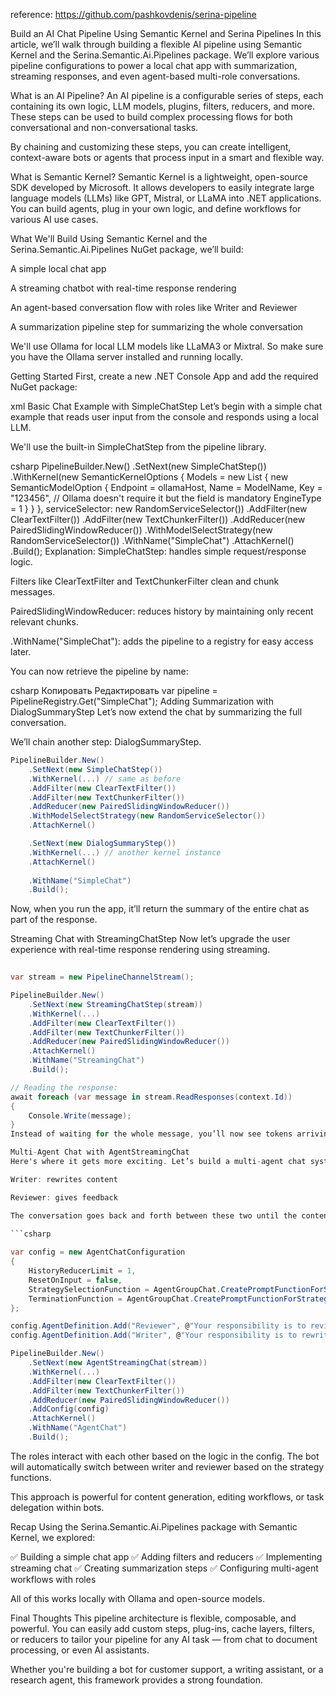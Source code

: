 

reference: https://github.com/pashkovdenis/serina-pipeline

Build an AI Chat Pipeline Using Semantic Kernel and Serina Pipelines
In this article, we’ll walk through building a flexible AI pipeline using Semantic Kernel and the Serina.Semantic.Ai.Pipelines package. We’ll explore various pipeline configurations to power a local chat app with summarization, streaming responses, and even agent-based multi-role conversations.

What is an AI Pipeline?
An AI pipeline is a configurable series of steps, each containing its own logic, LLM models, plugins, filters, reducers, and more. These steps can be used to build complex processing flows for both conversational and non-conversational tasks.

By chaining and customizing these steps, you can create intelligent, context-aware bots or agents that process input in a smart and flexible way.

What is Semantic Kernel?
Semantic Kernel is a lightweight, open-source SDK developed by Microsoft. It allows developers to easily integrate large language models (LLMs) like GPT, Mistral, or LLaMA into .NET applications. You can build agents, plug in your own logic, and define workflows for various AI use cases.

What We'll Build
Using Semantic Kernel and the Serina.Semantic.Ai.Pipelines NuGet package, we’ll build:

A simple local chat app

A streaming chatbot with real-time response rendering

An agent-based conversation flow with roles like Writer and Reviewer

A summarization pipeline step for summarizing the whole conversation

We'll use Ollama for local LLM models like LLaMA3 or Mixtral. So make sure you have the Ollama server installed and running locally.

Getting Started
First, create a new .NET Console App and add the required NuGet package:

xml 
<PackageReference Include="Serina.Semantic.Ai.Pipelines" Version="1.0.0" />
Basic Chat Example with SimpleChatStep
Let’s begin with a simple chat example that reads user input from the console and responds using a local LLM.

We'll use the built-in SimpleChatStep from the pipeline library.

csharp 
PipelineBuilder.New()
    .SetNext(new SimpleChatStep())
    .WithKernel(new SemanticKernelOptions
    {
        Models = new List<SemanticModelOption>
        {
            new SemanticModelOption
            {
                Endpoint = ollamaHost,
                Name = ModelName,
                Key = "123456", // Ollama doesn't require it but the field is mandatory
                EngineType = 1
            }
        }
    }, serviceSelector: new RandomServiceSelector())
    .AddFilter(new ClearTextFilter())
    .AddFilter(new TextChunkerFilter())
    .AddReducer(new PairedSlidingWindowReducer())
    .WithModelSelectStrategy(new RandomServiceSelector())
    .WithName("SimpleChat")
    .AttachKernel()
    .Build();
Explanation:
SimpleChatStep: handles simple request/response logic.

Filters like ClearTextFilter and TextChunkerFilter clean and chunk messages.

PairedSlidingWindowReducer: reduces history by maintaining only recent relevant chunks.

.WithName("SimpleChat"): adds the pipeline to a registry for easy access later.

You can now retrieve the pipeline by name:

csharp
Копировать
Редактировать
var pipeline = PipelineRegistry.Get("SimpleChat");
Adding Summarization with DialogSummaryStep
Let’s now extend the chat by summarizing the full conversation.

We’ll chain another step: DialogSummaryStep.

```csharp
PipelineBuilder.New()
    .SetNext(new SimpleChatStep())
    .WithKernel(...) // same as before
    .AddFilter(new ClearTextFilter())
    .AddFilter(new TextChunkerFilter())
    .AddReducer(new PairedSlidingWindowReducer())
    .WithModelSelectStrategy(new RandomServiceSelector())
    .AttachKernel()

    .SetNext(new DialogSummaryStep())
    .WithKernel(...) // another kernel instance
    .AttachKernel()
    
    .WithName("SimpleChat")
    .Build();

```
    
Now, when you run the app, it’ll return the summary of the entire chat as part of the response.

Streaming Chat with StreamingChatStep
Now let’s upgrade the user experience with real-time response rendering using streaming.

```csharp
 
var stream = new PipelineChannelStream();

PipelineBuilder.New()
    .SetNext(new StreamingChatStep(stream))
    .WithKernel(...)
    .AddFilter(new ClearTextFilter())
    .AddFilter(new TextChunkerFilter())
    .AddReducer(new PairedSlidingWindowReducer())
    .AttachKernel()
    .WithName("StreamingChat")
    .Build();

// Reading the response:
await foreach (var message in stream.ReadResponses(context.Id))
{
    Console.Write(message);
}
Instead of waiting for the whole message, you’ll now see tokens arriving in real time.

Multi-Agent Chat with AgentStreamingChat
Here's where it gets more exciting. Let’s build a multi-agent chat system with two roles:

Writer: rewrites content

Reviewer: gives feedback

The conversation goes back and forth between these two until the content is approved.

```csharp
 
var config = new AgentChatConfiguration
{
    HistoryReducerLimit = 1,
    ResetOnInput = false,
    StrategySelectionFunction = AgentGroupChat.CreatePromptFunctionForStrategy( ... ),
    TerminationFunction = AgentGroupChat.CreatePromptFunctionForStrategy( ... )
};

config.AgentDefinition.Add("Reviewer", @"Your responsibility is to review...");
config.AgentDefinition.Add("Writer", @"Your responsibility is to rewrite...");

PipelineBuilder.New()
    .SetNext(new AgentStreamingChat(stream))
    .WithKernel(...)
    .AddFilter(new ClearTextFilter())
    .AddFilter(new TextChunkerFilter())
    .AddReducer(new PairedSlidingWindowReducer())
    .AddConfig(config)
    .AttachKernel()
    .WithName("AgentChat")
    .Build();

```

The roles interact with each other based on the logic in the config. The bot will automatically switch between writer and reviewer based on the strategy functions.

This approach is powerful for content generation, editing workflows, or task delegation within bots.

Recap
Using the Serina.Semantic.Ai.Pipelines package with Semantic Kernel, we explored:

✅ Building a simple chat app
✅ Adding filters and reducers
✅ Implementing streaming chat
✅ Creating summarization steps
✅ Configuring multi-agent workflows with roles

All of this works locally with Ollama and open-source models.

Final Thoughts
This pipeline architecture is flexible, composable, and powerful. You can easily add custom steps, plug-ins, cache layers, filters, or reducers to tailor your pipeline for any AI task — from chat to document processing, or even AI assistants.

Whether you're building a bot for customer support, a writing assistant, or a research agent, this framework provides a strong foundation.
